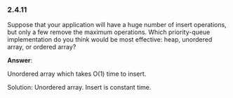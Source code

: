 ### 2.4.11

Suppose that your application will have a huge number of insert operations, but only a few remove the maximum operations. Which priority-queue implementation do you think would be most effective: heap, unordered array, or ordered array?

**Answer**:

Unordered array which takes O(1) time to insert.

Solution: Unordered array. Insert is constant time.

